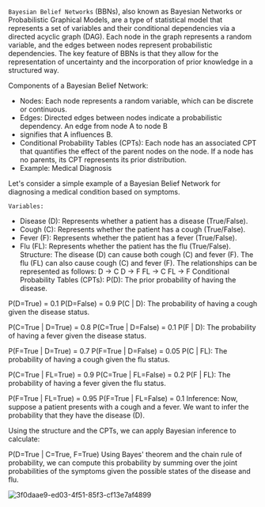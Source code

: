 `Bayesian Belief Networks` (BBNs), also known as Bayesian Networks or Probabilistic Graphical Models,
are a type of statistical model that represents a set of variables and their conditional dependencies
via a directed acyclic graph (DAG). Each node in the graph represents a random variable, and the edges
between nodes represent probabilistic dependencies. The key feature of BBNs is that they allow for
the representation of uncertainty and the incorporation of prior knowledge in a structured way.

Components of a Bayesian Belief Network:
- Nodes: Each node represents a random variable, which can be discrete or continuous.
- Edges: Directed edges between nodes indicate a probabilistic dependency. An edge from node A to node B
- signifies that A influences B.
- Conditional Probability Tables (CPTs): Each node has an associated CPT that quantifies the effect of the
parent nodes on the node. If a node has no parents, its CPT represents its prior distribution.
- Example: Medical Diagnosis

Let's consider a simple example of a Bayesian Belief Network for diagnosing a medical condition based
on symptoms.

`Variables:`
- Disease (D): Represents whether a patient has a disease (True/False).
- Cough (C): Represents whether the patient has a cough (True/False).
- Fever (F): Represents whether the patient has a fever (True/False).
- Flu (FL): Represents whether the patient has the flu (True/False).
Structure:
The disease (D) can cause both cough (C) and fever (F).
The flu (FL) can also cause cough (C) and fever (F).
The relationships can be represented as follows:
D → C
D → F
FL → C
FL → F
Conditional Probability Tables (CPTs):
P(D): The prior probability of having the disease.

P(D=True) = 0.1
P(D=False) = 0.9
P(C | D): The probability of having a cough given the disease status.

P(C=True | D=True) = 0.8
P(C=True | D=False) = 0.1
P(F | D): The probability of having a fever given the disease status.

P(F=True | D=True) = 0.7
P(F=True | D=False) = 0.05
P(C | FL): The probability of having a cough given the flu status.

P(C=True | FL=True) = 0.9
P(C=True | FL=False) = 0.2
P(F | FL): The probability of having a fever given the flu status.

P(F=True | FL=True) = 0.95
P(F=True | FL=False) = 0.1
Inference:
Now, suppose a patient presents with a cough and a fever. We want to infer the probability that they have the disease (D).

Using the structure and the CPTs, we can apply Bayesian inference to calculate:

P(D=True | C=True, F=True)
Using Bayes' theorem and the chain rule of probability, we can compute this probability by summing over the joint probabilities of the symptoms given the possible states of the disease and flu.


![3f0daae9-ed03-4f51-85f3-cf13e7af4899](https://github.com/user-attachments/assets/37672bad-55a4-4552-bb05-dd4820d4f8a4)

